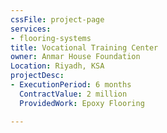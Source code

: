 ```yaml
---
cssFile: project-page
services:
- flooring-systems
title: Vocational Training Center
owner: Anmar House Foundation
Location: Riyadh, KSA
projectDesc:
- ExecutionPeriod: 6 months
  ContractValue: 2 million
  ProvidedWork: Epoxy Flooring

---
```

